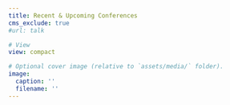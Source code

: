 ```yaml
---
title: Recent & Upcoming Conferences
cms_exclude: true
#url: talk

# View
view: compact

# Optional cover image (relative to `assets/media/` folder).
image:
  caption: ''
  filename: ''
---
```

